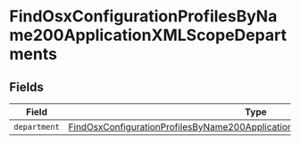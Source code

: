 # FindOsxConfigurationProfilesByName200ApplicationXMLScopeDepartments


## Fields

| Field                                                                                                                                                                                     | Type                                                                                                                                                                                      | Required                                                                                                                                                                                  | Description                                                                                                                                                                               |
| ----------------------------------------------------------------------------------------------------------------------------------------------------------------------------------------- | ----------------------------------------------------------------------------------------------------------------------------------------------------------------------------------------- | ----------------------------------------------------------------------------------------------------------------------------------------------------------------------------------------- | ----------------------------------------------------------------------------------------------------------------------------------------------------------------------------------------- |
| `department`                                                                                                                                                                              | [FindOsxConfigurationProfilesByName200ApplicationXMLScopeDepartmentsDepartment](../../models/operations/findosxconfigurationprofilesbyname200applicationxmlscopedepartmentsdepartment.md) | :heavy_minus_sign:                                                                                                                                                                        | N/A                                                                                                                                                                                       |